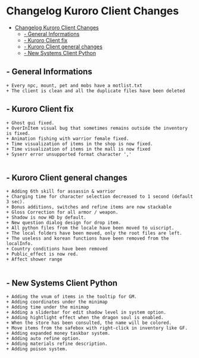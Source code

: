 
# Changelog Kuroro Client Changes
- [Changelog Kuroro Client Changes](#changelog-kuroro-client-changes)
  * [- General Informations](#--general-informations)
  * [- Kuroro Client fix](#--kuroro-client-fix)
  * [- Kuroro Client general changes](#--kuroro-client-general-changes)
  * [- New Systems Client Python](#--new-systems-client-python)


## - General Informations
```
+ Every npc, mount, pet and mobs have a motlist.txt
+ The client is clean and all the duplicate files have been deleted
```

## - Kuroro Client fix
```
+ Ghost gui fixed.
+ OverInItem visual bug that sometimes remains outside the inventory is fixed.
+ Animation fishing with warrior female fixed.
+ Time visualization of items in the shop is now fixed.
+ Time visualization of items in the mall is now fixed
+ Syserr error unsupported format character ','


```

## - Kuroro Client general changes
```
+ Adding 6th skill for assassin & warrior
+ Charging time for character selection decreased to 1 second (default 3 sec).
+ Bonus additions, switches and refine items are now stackable
+ Gloss Correction for all armor / weapon. 
+ Shadow is now HD by default.
+ New question dialog design for drop item. 
+ All python files from the locale have been moved to uiscript.
+ The local folders have been moved, only the root files are left.
+ The useless and korean functions have been removed from the localInfo.
+ Country conditions have been removed
+ Public_effect is now red.
+ Affect shower range 


```

## - New Systems Client Python
```
+ Adding the vnum of items in the tooltip for GM.
+ Adding coordinates under the minimap
+ Adding time under the minimap
+ Adding a sliderbar for edit shadow level in system option.
+ Adding hightlight effect when the dragon soul is enabled.
+ When the store has been consulted, the name will be colored.
+ Move items from the safebox with right-click in inventory like GF.
+ Adding expanded money taskbar system.
+ Adding auto refine option.
+ Adding materials refine description.
+ Adding poison system.
```



